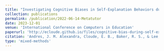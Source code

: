 ```yaml
---
title: "Investigating Cognitive Biases in Self-Explanation Behaviors during Game-based Learning about Mathematics"
collection: publications
permalink: /publication/2022-06-14-Metatutor
date: 2023-12-01
venue: 'International Conference on Computers in Education'
paperurl: 'http://ecloude.github.io/files/cognitive-bias-during-self-explanations.pdf'
citation: 'Andres, J. M. Alexandra, Cloude, E. B., Baker, R. S., & Lee, S. (in press). Investigating Cognitive Biases in Self-Explanation Behaviors during Game-based Learning about Mathematics. In Proceedings of ICCE’23: The 31sth International Conference on Computers in Education (ICCE 2023). Asia-Pacific Society for Computers in Education (APSCE).'
type: 'mixed-methods'
---
```

